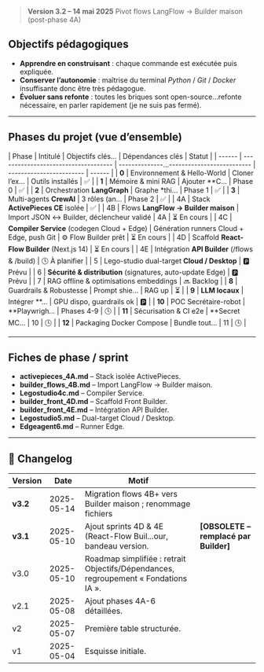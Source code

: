 > **Version 3.2 – 14 mai 2025**
> Pivot flows LangFlow → Builder maison (post-phase 4A)

## Objectifs pédagogiques

* **Apprendre en construisant** : chaque commande est exécutée puis expliquée.
* **Conserver l’autonomie** : maîtrise du terminal *Python* / *Git* / *Docker* insuffisante donc être très pédagogue.
* **Évoluer sans refonte** : toutes les briques sont open-source...refonte nécessaire, en parler rapidement (je ne suis pas fermé).

---

## Phases du projet (vue d’ensemble)

\| Phase  | Intitulé                             | Objectifs clés...                           | Dépendances clés         | Statut |
\| ------ | ------------------------------------ | --------------...-------------------------- | ------------------------ | ------ |
\| **0**  | Environnement & Hello-World          | Cloner l’ex...                           | Outils installés         | ✅      |
\| **1**  | Mémoire & mini RAG                   | Ajouter \*\*C...                           | Phase 0                  | ✅      |
\| **2**  | Orchestration **LangGraph**          | Graphe \*thi...                           | Phase 1                  | ✅      |
\| **3**  | Multi-agents **CrewAI**              | 3 rôles (an...                           | Phase 2                  | ✅      |
\| 4A     | Stack **ActivePieces CE** isolée                           | ✅    |
\| 4B     | Flows **LangFlow → Builder maison**                 | Import JSON ↔ Builder, déclencheur validé | 4A | ⏳ En cours |
\| 4C     | **Compiler Service** (codegen Cloud + Edge)        | Génération runners Cloud + Edge, push Git | ⚙️ Flow Builder prêt | ⏳ En cours |
\| 4D     | Scaffold **React-Flow Builder** (Next.js 14)               | ⏳ En cours     |
\| 4E     | Intégration **API Builder** (/flows & /build)              | 🕓 À planifier |
\| 5      | Lego-studio dual-target **Cloud / Desktop**                | 🅿️ Prévu      |
\| 6      | **Sécurité & distribution** (signatures, auto-update Edge) | 🅿️ Prévu      |
\| 7      | RAG offline & optimisations embeddings           | 🔜 Backlog     |
\| **8**  | Guardrails & Robustesse              | Prompt shie...                           | RAG up                   | ⏳      |
\| **9**  | **LLM locaux**                       | Intégrer \*\*...                            | GPU dispo, guardrails ok | 🅿️    |
\| **10** | POC Secrétaire-robot                 | \*\*Playwrigh...                            | Phases 4-9               | 🕓     |
\| **11** | Sécurisation & CI e2e                | \*\*Secret MC...                            | 10                       | 🕓     |
\| **12** | Packaging Docker Compose             | Bundle tout...                            | 11                       | 🕓     |

---

## Fiches de phase / sprint

* **activepieces\_4A.md** – Stack isolée ActivePieces.
* **builder\_flows\_4B.md** – Import LangFlow → Builder maison.
* **Legostudio4c.md** – Compiler Service.
* **builder\_front\_4D.md** – Scaffold Front Builder.
* **builder\_front\_4E.md** – Intégration API Builder.
* **Legostudio5.md** – Dual-target Cloud / Desktop.
* **Edgeagent6.md** – Runner Edge.

---

## 📝 Changelog

| Version  | Date       | Motif                                                                               |                                        |
| -------- | ---------- | ----------------------------------------------------------------------------------- | -------------------------------------- |
| **v3.2** | 2025-05-14 | Migration flows 4B+ vers Builder maison ; renommage fichiers                        |                                        |
| **v3.1** | 2025-05-10 | Ajout sprints 4D & 4E (React-Flow Buil...our, bandeau version.                      | **\[OBSOLETE – remplacé par Builder]** |
| v3.0     | 2025-05-10 | Roadmap simplifiée : retrait Objectifs/Dépendances, regroupement « Fondations IA ». |                                        |
| v2.1     | 2025-05-08 | Ajout phases 4A-6 détaillées.                                                       |                                        |
| v2       | 2025-05-07 | Première table structurée.                                                          |                                        |
| v1       | 2025-05-04 | Esquisse initiale.                                                                  |                                        |
